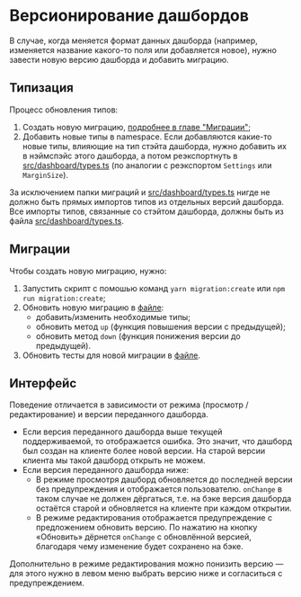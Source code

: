 # Версионирование дашбордов

В случае, когда меняется формат данных дашборда (например, изменяется название какого-то поля или добавляется новое), нужно завести новую версию дашборда и добавить миграцию.

## Типизация
Процесс обновления типов:
1. Создать новую миграцию, [подробнее в главе "Миграции"](#миграции);
1. Добавить новые типы в namespace. Если добавляются какие-то новые типы, влияющие на тип стэйта дашборда, нужно добавить их в нэймспэйс этого дашборда, а потом реэкспортнуть в [src/dashboard/types.ts](src/dashboard/types.ts) (по аналогии с реэкспортом `Settings` или `MarginSize`).

За исключением папки миграций и [src/dashboard/types.ts](src/dashboard/types.ts) нигде не должно быть прямых импортов типов из отдельных версий дашборда. Все импорты типов, связанные со стэйтом дашборда, должны быть из файла [src/dashboard/types.ts](src/dashboard/types.ts).

## Миграции
Чтобы создать новую миграцию, нужно:
1. Запустить скрипт с помошью команд `yarn migration:create` или `npm run migration:create`;
1. Обновить новую миграцию в [файле](src/dashboard/migration/migrations/current/index.ts):
    * добавить/изменить необходимые типы;
    * обновить метод `up` (функция повышения версии с предыдущей);
    * обновить метод `down` (функция понижения версии до предыдущей).
1. Обновить тесты для новой миграции в [файле](src/dashboard/migration/migrations/current/__tests__/index.ts).


## Интерфейс
Поведение отличается в зависимости от режима (просмотр / редактирование) и версии переданного дашборда. 

* Если версия переданного дашборда выше текущей поддерживаемой, то отображается ошибка. Это значит, что дашборд был создан на клиенте более новой версии. На старой версии клиента мы такой дашборд открыть не можем.
* Если версия переданного дашборда ниже:
    * В режиме просмотря дашборд обновляется до последней версии без предупреждения и отображается пользователю. `onChange` в таком случае не должен дёргаться, т.е. на бэке версия дашборда остаётся старой и обновляется на клиенте при каждом открытии.
    * В режиме редактирования отображается предупреждение с предложением обновить версию. По нажатию на кнопку «Обновить» дёрнется `onChange` с обновлённой версией, благодаря чему изменение будет сохранено на бэке.
    
Дополнительно в режиме редактирования можно понизить версию — для этого нужно в левом меню выбрать версию ниже и согласиться с предупреждением.
    
